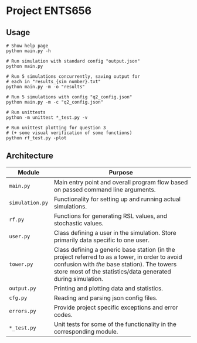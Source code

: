 # Project ENTS656

## Usage

```shell
# Show help page
python main.py -h

# Run simulation with standard config "output.json"
python main.py

# Run 5 simulations concurrently, saving output for 
# each in "results_{sim number}.txt"
python main.py -m -o "results"

# Run 5 simulations with config "q2_config.json"
python main.py -m -c "q2_config.json"

# Run unittests
python -m unittest *_test.py -v

# Run unittest plotting for question 3 
# (+ some visual verification of some functions)
python rf_test.py -plot
```


## Architecture

|Module|Purpose|
|-|-|
|`main.py`| Main entry point and overall program flow based on passed command line arguments.|
|`simulation.py`| Functionality for setting up and running actual simulations.
|`rf.py`| Functions for generating RSL values, and stochastic values.|
|`user.py`| Class defining a user in the simulation. Store primarily data specific to one user.|
|`tower.py`| Class defining a generic base station (in the project referred to as a tower, in order to avoid confusion with *the* base station). The towers store most of the statistics/data generated during simulation.|
|`output.py`| Printing and plotting data and statistics.
|`cfg.py`| Reading and parsing json config files.|
|`errors.py`|Provide project specific exceptions and error codes.|
|`*_test.py`| Unit tests for some of the functionality in the corresponding module.|
